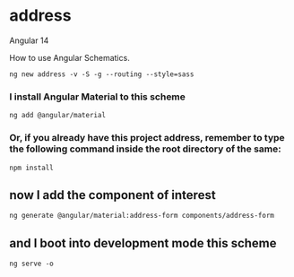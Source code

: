 # address

Angular 14

How to use Angular Schematics.

```shell
ng new address -v -S -g --routing --style=sass
```

### I install Angular Material to this scheme

```shell
ng add @angular/material
```

### Or, if you already have this project address, remember to type the following command inside the root directory of the same:

```shell
npm install
```

## now I add the component of interest

```shell
ng generate @angular/material:address-form components/address-form
```

## and I boot into development mode this scheme

```shell
ng serve -o
```
